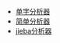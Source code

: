 - [单字分析器](https://github.com/alibaba/havenask/wiki/%E5%8D%95%E5%AD%97%E5%88%86%E6%9E%90%E5%99%A8)
- [简单分析器](https://github.com/alibaba/havenask/wiki/%E7%AE%80%E5%8D%95%E5%88%86%E6%9E%90%E5%99%A8)
- [jieba分析器](https://github.com/alibaba/havenask/wiki/Jieba%E5%88%86%E6%9E%90%E5%99%A8)